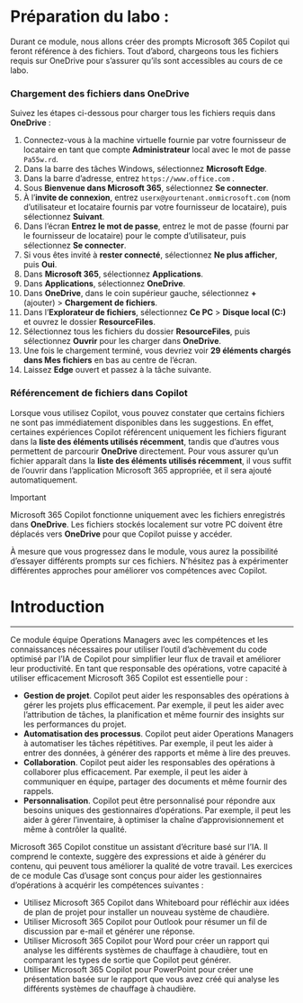 # Préparation du labo :

Durant ce module, nous allons créer des prompts Microsoft 365 Copilot qui feront référence à des fichiers. Tout d’abord, chargeons tous les fichiers requis sur OneDrive pour s’assurer qu’ils sont accessibles au cours de ce labo.


### Chargement des fichiers dans OneDrive

Suivez les étapes ci-dessous pour charger tous les fichiers requis dans **OneDrive** :

1. Connectez-vous à la machine virtuelle fournie par votre fournisseur de locataire en tant que compte **Administrateur** local avec le mot de passe `Pa55w.rd`.
2. Dans la barre des tâches Windows, sélectionnez **Microsoft Edge**.
3. Dans la barre d’adresse, entrez `https://www.office.com` .
4. Sous **Bienvenue dans Microsoft 365**, sélectionnez **Se connecter**.
5. À l’**invite de connexion**, entrez `userx@yourtenant.onmicrosoft.com` (nom d’utilisateur et locataire fournis par votre fournisseur de locataire), puis sélectionnez **Suivant**.
6. Dans l’écran **Entrez le mot de passe**, entrez le mot de passe (fourni par le fournisseur de locataire) pour le compte d’utilisateur, puis sélectionnez **Se connecter**.
7. Si vous êtes invité à **rester connecté**, sélectionnez **Ne plus afficher**, puis **Oui**.
8. Dans **Microsoft 365**, sélectionnez **Applications**.
9. Dans **Applications**, sélectionnez **OneDrive**.
10. Dans **OneDrive**, dans le coin supérieur gauche, sélectionnez **+** (ajouter) > **Chargement de fichiers**.
11. Dans l’**Explorateur de fichiers**, sélectionnez **Ce PC** > **Disque local (C:)** et ouvrez le dossier **ResourceFiles**.
12. Sélectionnez tous les fichiers du dossier **ResourceFiles**, puis sélectionnez **Ouvrir** pour les charger dans **OneDrive**.
13. Une fois le chargement terminé, vous devriez voir **29 éléments chargés dans Mes fichiers** en bas au centre de l’écran.
14. Laissez **Edge** ouvert et passez à la tâche suivante.

### Référencement de fichiers dans Copilot

Lorsque vous utilisez Copilot, vous pouvez constater que certains fichiers ne sont pas immédiatement disponibles dans les suggestions. En effet, certaines expériences Copilot référencent uniquement les fichiers figurant dans la **liste des éléments utilisés récemment**, tandis que d’autres vous permettent de parcourir **OneDrive** directement. Pour vous assurer qu’un fichier apparaît dans la **liste des éléments utilisés récemment**, il vous suffit de l’ouvrir dans l’application Microsoft 365 appropriée, et il sera ajouté automatiquement.

> [!IMPORTANT]
> Microsoft 365 Copilot fonctionne uniquement avec les fichiers enregistrés dans **OneDrive**. Les fichiers stockés localement sur votre PC doivent être déplacés vers **OneDrive** pour que Copilot puisse y accéder.

À mesure que vous progressez dans le module, vous aurez la possibilité d’essayer différents prompts sur ces fichiers. N’hésitez pas à expérimenter différentes approches pour améliorer vos compétences avec Copilot.

# Introduction
---
Ce module équipe Operations Managers avec les compétences et les connaissances nécessaires pour utiliser l’outil d’achèvement du code optimisé par l’IA de Copilot pour simplifier leur flux de travail et améliorer leur productivité. En tant que responsable des opérations, votre capacité à utiliser efficacement Microsoft 365 Copilot est essentielle pour :<br>

 -  **Gestion de projet**. Copilot peut aider les responsables des opérations à gérer les projets plus efficacement. Par exemple, il peut les aider avec l’attribution de tâches, la planification et même fournir des insights sur les performances du projet.
 -  **Automatisation des processus**. Copilot peut aider Operations Managers à automatiser les tâches répétitives. Par exemple, il peut les aider à entrer des données, à générer des rapports et même à lire des preuves.
 -  **Collaboration**. Copilot peut aider les responsables des opérations à collaborer plus efficacement. Par exemple, il peut les aider à communiquer en équipe, partager des documents et même fournir des rappels.
 -  **Personnalisation**. Copilot peut être personnalisé pour répondre aux besoins uniques des gestionnaires d’opérations. Par exemple, il peut les aider à gérer l’inventaire, à optimiser la chaîne d’approvisionnement et même à contrôler la qualité.

Microsoft 365 Copilot constitue un assistant d’écriture basé sur l’IA. Il comprend le contexte, suggère des expressions et aide à générer du contenu, qui peuvent tous améliorer la qualité de votre travail. Les exercices de ce module Cas d’usage sont conçus pour aider les gestionnaires d’opérations à acquérir les compétences suivantes :

 -  Utilisez Microsoft 365 Copilot dans Whiteboard pour réfléchir aux idées de plan de projet pour installer un nouveau système de chaudière.
 -  Utiliser Microsoft 365 Copilot pour Outlook pour résumer un fil de discussion par e-mail et générer une réponse.
 -  Utiliser Microsoft 365 Copilot pour Word pour créer un rapport qui analyse les différents systèmes de chauffage à chaudière, tout en comparant les types de sortie que Copilot peut générer.
 -  Utiliser Microsoft 365 Copilot pour PowerPoint pour créer une présentation basée sur le rapport que vous avez créé qui analyse les différents systèmes de chauffage à chaudière.
